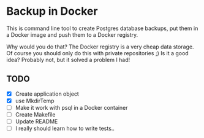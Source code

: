 # Backup in Docker

This is command line tool to create Postgres database backups, put them in a Docker image and push them to a Docker registry.

Why  would you do that? The Docker registry is a very cheap data storage. Of course you should only do this with private repositories ;)
Is it a good idea? Probably not, but it solved a problem I had!

## TODO

- [x] Create application object
- [x] use MkdirTemp
- [ ] Make it work with psql in a Docker container
- [ ] Create Makefile
- [ ] Update README
- [ ] I really should learn how to write tests..
